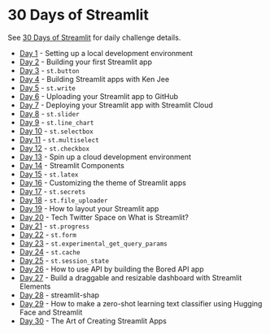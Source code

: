 # 30 Days of Streamlit

See [30 Days of Streamlit](https://share.streamlit.io/streamlit/30days) for daily challenge details.

* [Day 1](day-1) - Setting up a local development environment
* [Day 2](day-2) - Building your first Streamlit app
* [Day 3](day-3) - `st.button`
* [Day 4](day-4) - Building Streamlit apps with Ken Jee
* [Day 5](day-5) - `st.write`
* [Day 6](day-6) - Uploading your Streamlit app to GitHub
* [Day 7](day-7) - Deploying your Streamlit app with Streamlit Cloud
* [Day 8](day-8) - `st.slider`
* [Day 9](day-9) - `st.line_chart`
* [Day 10](day-10) - `st.selectbox`
* [Day 11](day-11) - `st.multiselect`
* [Day 12](day-12) - `st.checkbox`
* [Day 13](day-13) - Spin up a cloud development environment
* [Day 14](day-14) - Streamlit Components
* [Day 15](day-15) - `st.latex`
* [Day 16](day-16) - Customizing the theme of Streamlit apps
* [Day 17](day-17) - `st.secrets`
* [Day 18](day-18) - `st.file_uploader`
* [Day 19](day-19) - How to layout your Streamlit app
* [Day 20](day-20) - Tech Twitter Space on What is Streamlit?
* [Day 21](day-21) - `st.progress`
* [Day 22](day-22) - `st.form`
* [Day 23](day-23) - `st.experimental_get_query_params`
* [Day 24](day-24) - `st.cache`
* [Day 25](day-25) - `st.session_state`
* [Day 26](day-26) - How to use API by building the Bored API app
* [Day 27](day-27) - Build a draggable and resizable dashboard with Streamlit Elements
* [Day 28](day-28) - streamlit-shap
* [Day 29](day-29) - How to make a zero-shot learning text classifier using Hugging Face and Streamlit
* [Day 30](day-30) - The Art of Creating Streamlit Apps
